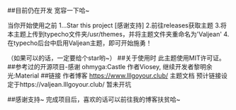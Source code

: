 ##目前仍在开发 宽容一下哈~

当你开始使用之前
1...Star this project [感谢支持]
2.前往releases获取主题
3.将本主题上传到typecho文件夹/usr/themes，并将主题文件夹重命名为'Valjean'
4.在typecho后台中启用Valjean主题，即可开始施勇！

（如果可以的话，一定要给个star哟~） ##关于使用时 此主题使用MIT许可证。
##参考过的开源项目-感谢 ohmyga:Castle 作者Viosey, 继续开发者黎明余光:Material ##链接 作者博客 https://www.lllgoyour.club/
主题文档 预计链接设定于https://valjean.lllgoyour.club/ 暂未开坑

##感谢支持~ 完成项目后，喜欢的话可以前往我的博客扶贫哈~
